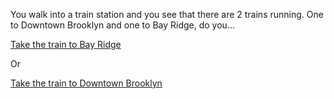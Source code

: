 You walk into a train station and you see that there are 2 trains running. One to Downtown Brooklyn and one to Bay Ridge, do you...

[Take the train to Bay Ridge](a-cats-life-in-nyc/get-on-train-to-Bayridge.md)

Or

[Take the train to Downtown Brooklyn](a-cats-life-in-nyc/get-on-train-to-downtown-Brooklyn.md)
